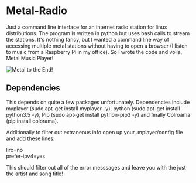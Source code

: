 # Metal-Radio
Just a command line interface for an internet radio station for linux distributions.  The program is written in python but uses bash calls to stream the stations.
It's nothing fancy, but I wanted a command line way of accessing multiple metal stations without having to open a browser (I listen to music from a Raspberry Pi in my office).  So I wrote the code and voila, Metal Music Player! 

![Metal to the End!](https://github.com/fornitsumfornis/Metal-Radio-CLI/blob/master/Metal.png)

## Dependencies
This depends on quite a few packages unfortunately.  Dependencies include myplayer (sudo apt-get install myplayer -y), python (sudo apt-get install python3.5 -y), Pip (sudo apt-get install python-pip3 -y) and finally Colroama (pip install colorama).  

Additionally to filter out extraneous info open up your .mplayer/config file and add these lines:

lirc=no  
prefer-ipv4=yes

This should filter out all of the error messsages and leave you with the just the artist and song title! 
